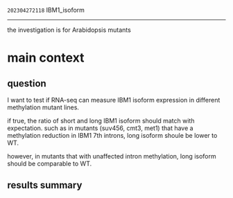  `202304272118` IBM1_isoform  
 ___  
 
 the investigation is for Arabidopsis mutants  

# main context

## question

I want to test if RNA-seq can measure IBM1 isoform expression in different methylation mutant lines.

if true, the ratio of short and long IBM1 isoform should match with expectation. 
such as in mutants (suv456, cmt3, met1) that have a methylation reduction in IBM1 7th introns, long isoform shoule be lower to WT.

however, in mutants that with unaffected intron methylation, long isoform should be comparable to WT.

## results summary



